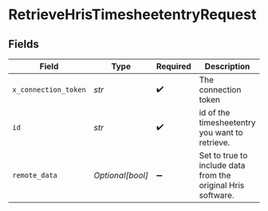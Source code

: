 # RetrieveHrisTimesheetentryRequest


## Fields

| Field                                                        | Type                                                         | Required                                                     | Description                                                  | Example                                                      |
| ------------------------------------------------------------ | ------------------------------------------------------------ | ------------------------------------------------------------ | ------------------------------------------------------------ | ------------------------------------------------------------ |
| `x_connection_token`                                         | *str*                                                        | :heavy_check_mark:                                           | The connection token                                         |                                                              |
| `id`                                                         | *str*                                                        | :heavy_check_mark:                                           | id of the timesheetentry you want to retrieve.               | 801f9ede-c698-4e66-a7fc-48d19eebaa4f                         |
| `remote_data`                                                | *Optional[bool]*                                             | :heavy_minus_sign:                                           | Set to true to include data from the original Hris software. | false                                                        |
